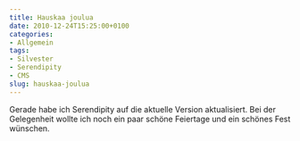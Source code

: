 ```yaml
---
title: Hauskaa joulua
date: 2010-12-24T15:25:00+0100
categories:
- Allgemein
tags:
- Silvester
- Serendipity
- CMS
slug: hauskaa-joulua
---
```

Gerade habe ich Serendipity auf die aktuelle Version aktualisiert. Bei der Gelegenheit wollte ich noch ein paar schöne Feiertage und ein schönes Fest wünschen.